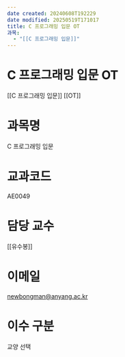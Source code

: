 ```yaml
---
date created: 20240608T192229
date modified: 20250519T171017
title: C 프로그래밍 입문 OT
과목:
  - "[[C 프로그래밍 입문]]"
---
```


# C 프로그래밍 입문 OT

 [[C 프로그래밍 입문]] [[OT]]

# 과목명

C 프로그래밍 입문

# 교과코드

AE0049

# 담당 교수

[[유수봉]]

# 이메일

newbongman@anyang.ac.kr

# 이수 구분

교양 선택
